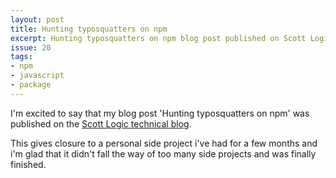 ```yaml
---
layout: post
title: Hunting typosquatters on npm 
excerpt: Hunting typosquatters on npm blog post published on Scott Logic blog
issue: 20
tags: 
- npm
- javascript
- package
---
```


I'm excited to say that my blog post 'Hunting typosquatters on npm' was published on the [Scott Logic technical blog](http://blog.scottlogic.com/2018/02/27/hunting-typosquatters-on-npm.html).

This gives closure to a personal side project i've had for a few months and i'm glad that it didn't fall the way of too many side projects and was finally finished.